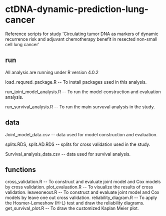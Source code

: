 # ctDNA-dynamic-prediction-lung-cancer
Reference scripts for study 'Circulating tumor DNA as markers of dynamic recurrence risk and adjuvant chemotherapy benefit in resected non-small cell lung cancer'

## run 
All analysis are running under R version 4.0.2

load_requred_package.R -- To install packages used in this analysis.

run_joint_model_analysis.R -- To run the model construction and evaluation analysis.

run_survival_analysis.R -- To run the main survuval analysis in the study.

## data
Joint_model_data.csv -- data used for model construction and evaluation.

splits.RDS, split.AD.RDS -- splits for cross validation used in the study.

Survival_analysis_data.csv -- data used for survival analysis.

## functions
cross_validation.R -- To construct and evaluate joint model and Cox models by cross validation.
plot_evaluation.R -- To visualize the results of cross validation.
leaveoneout.R -- To construct and evaluate joint model and Cox models by leave one out cross validation.
reliability_diagram.R -- To apply the Hosmer-Lemeshow (H-L) test and draw the reliability diagrams.
get_survival_plot.R -- To draw the customized Kaplan Meier plot.
